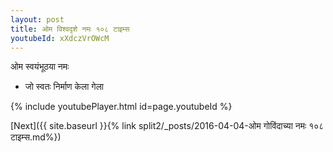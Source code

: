 ```yaml
---
layout: post
title: ओम विश्वदृशे नमः १०८ टाइम्स
youtubeId: xXdczVrOWcM
---
```

 
 
 ओम स्वयंभूठया नमः  
 
 -  जो स्वतः निर्माण केला गेला 
 
  
 
  
 
 
 
 
 
 


{% include youtubePlayer.html id=page.youtubeId %}
 
[Next]({{ site.baseurl }}{% link  split2/_posts/2016-04-04-ओम गोविंदाच्या नमः १०८ टाइम्स.md%})
 
